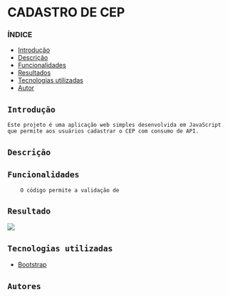 # CADASTRO DE CEP
 
### ÍNDICE
 
* [Introdução](#introdução)
* [Descrição](#descrição)
* [Funcionalidades](#funcionalidades)
* [Resultados](#resultado)
* [Tecnologias utilizadas](#tecnologias-utilizadas)
* [Autor](#autor)
 
 
## `Introdução`
    Este projeto é uma aplicação web simples desenvolvida em JavaScript que permite aos usuários cadastrar o CEP com consumo de API.
 
## `Descrição`
 

 
## `Funcionalidades`
 
        O código permite a validação de 
 
## `Resultado`
![](img/resultado.gif)
 
## `Tecnologias utilizadas`
 - [Bootstrap]()

 
 
## `Autores`